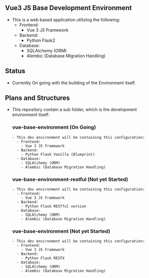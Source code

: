 ## Vue3 JS Base Development Environment

- This is a web based application utilizing the following:
  - Frontend:
    - Vue 3 JS Framework
  - Backend:
    - Python Flask2
  - Database:
    - SQLAlchemy (ORM)
    - Alembic (Database Migration Handling)
   
## Status

- Currently On going with the building of the Environment itself.

## Plans and Structures

- This repository contain a sub folder, which is the development environment itself:

    ### vue-base-environment (On Going)

      - This dev environment will be containing this configuration:
        - Frontend:
          - Vue 3 JS Framework
        - Backend:
          - Python Flask Vanilla (Blueprint)
        - Database:
          - SQLAlchemy (ORM)
          - Alembic (Database Migration Handling)

     ### vue-base-environment-restful (Not yet Started)

      - This dev environment will be containing this configuration:
        - Frontend:
          - Vue 3 JS Framework
        - Backend:
          - Python Flask RESTful version
        - Database:
          - SQLAlchemy (ORM)
          - Alembic (Database Migration Handling)

    ### vue-base-environment (Not yet Started)

      - This dev environment will be containing this configuration:
        - Frontend:
          - Vue 3 JS Framework
        - Backend:
          - Python Flask RESTX
        - Database:
          - SQLAlchemy (ORM)
          - Alembic (Database Migration Handling)
      
